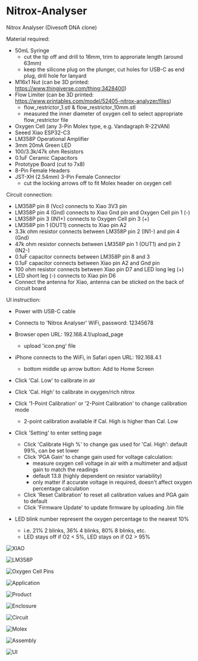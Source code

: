 # Nitrox-Analyser
Nitrox Analyser (Divesoft DNA clone)

Material required:
- 50mL Syringe
  - cut the tip off and drill to 16mm, trim to approriate length (around 63mm)
  - keep the silicone plug on the plunger, cut holes for USB-C as end plug, drill hole for lanyard
- M16x1 Nut (can be 3D printed: https://www.thingiverse.com/thing:3428400)
- Flow Limiter (can be 3D printed: https://www.printables.com/model/52405-nitrox-analyzer/files)
  - flow_restrictor_1.stl & flow_restrictor_10mm.stl
  - measured the inner diameter of oxygen cell to select appropriate flow_restrictor file
- Oxygen Cell (any 3-Pin Molex type, e.g. Vandagraph R-22VAN)
- Seeed Xiao ESP32-C3
- LM358P Operational Amplifier
- 3mm 20mA Green LED
- 100/3.3k/47k ohm Resistors
- 0.1uF Ceramic Capacitors
- Prototype Board (cut to 7x8)
- 8-Pin Female Headers
- JST-XH (2.54mm) 3-Pin Female Connector 
  - cut the locking arrows off to fit Molex header on oxygen cell


Circuit connection:
- LM358P pin 8 (Vcc) connects to Xiao 3V3 pin
- LM358P pin 4 (Gnd) connects to Xiao Gnd pin and Oxygen Cell pin 1 (-)
- LM358P pin 3 (IN1+) connects to Oxygen Cell pin 3 (+)
- LM358P pin 1 (OUT1) connects to Xiao pin A2
- 3.3k ohm resistor connects between LM358P pin 2 (IN1-) and pin 4 (Gnd)
- 47k ohm resistor connects between LM358P pin 1 (OUT1) and pin 2 (IN2-)
- 0.1uF capacitor connects between LM358P pin 8 and 3
- 0.1uF capacitor connects between Xiao pin A2 and Gnd pin
- 100 ohm resistor connects between Xiao pin D7 and LED long leg (+)
- LED short leg (-) connects to Xiao pin D6
- Connect the antenna for Xiao, antenna can be sticked on the back of circuit board


UI instruction:
- Power with USB-C cable
- Connects to 'Nitrox Analyser' WiFi, password: 12345678
- Browser open URL: 192.168.4.1/upload_page
  - upload 'icon.png' file
- iPhone connects to the WiFi, in Safari open URL: 192.168.4.1
  - bottom middle up arrow button: Add to Home Screen

- Click 'Cal. Low' to calibrate in air
- Click 'Cal. High' to calibrate in oxygen/rich nitrox
- Click '1-Point Calibration' or '2-Point Calibration' to change calibration mode
  - 2-point calibration available if Cal. High is higher than Cal. Low
- Click 'Setting' to enter setting page
  - Click 'Calibrate High %' to change gas used for 'Cal. High': default 99%, can be set lower
  - Click 'PGA Gain' to change gain used for voltage calculation:
    - measure oxygen cell voltage in air with a multimeter and adjust gain to match the readings
    - default 13.8 (highly dependent on resistor variability)
    - only matter if accurate voltage in required, doesn't affect oxygen percentage calculation
  - Click 'Reset Calibration' to reset all calibration values and PGA gain to default
  - Click 'Firmware Update' to update firmware by uploading .bin file
- LED blink number represent the oxygen percentage to the nearest 10%
  - i.e. 21% 2 blinks, 36% 4 blinks, 80% 8 blinks, etc.
  - LED stays off if O2 < 5%, LED stays on if O2 > 95%


![XIAO](https://github.com/user-attachments/assets/92628dc2-1203-4df5-9cec-ce2de9f65083)

![LM358P](https://github.com/user-attachments/assets/b563ac9e-4f2a-46f4-8005-01352d2ef6d4)

![Oxygen Cell Pins](https://github.com/user-attachments/assets/5c718693-d192-4fa3-aa83-9e6fb3a2a578)

![Application](https://github.com/user-attachments/assets/6894ee7f-4e87-4048-bef6-d057e59bdfe7)

![Product](https://github.com/user-attachments/assets/9853c3bc-4ee1-4948-8fd0-8cde303de41d)

![Enclosure](https://github.com/user-attachments/assets/ad1d1af0-f6ba-48ae-a212-db448d5b1964)

![Circuit](https://github.com/user-attachments/assets/d621241e-beb7-4ba8-9ea7-a63a3d2cf5c9)

![Molex](https://github.com/user-attachments/assets/ee2de589-29ee-42ea-957a-d1b495cb2d3e)

![Assembly](https://github.com/user-attachments/assets/f30ab0ac-960e-434c-9a17-6c7a5371962d)

![UI](https://github.com/user-attachments/assets/121be1cc-0cb2-4428-a0f6-33a1d3e32821)
